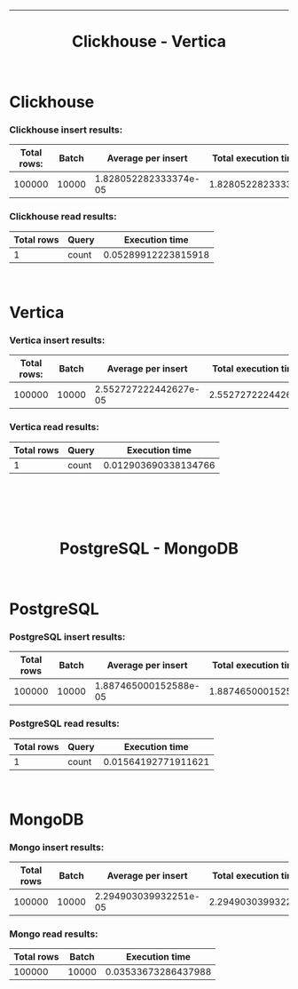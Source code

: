   
--------
#  <center>Clickhouse - Vertica</center>
<br>

# Clickhouse

### Clickhouse insert results:

Total rows:              |Batch                     | Average per insert       | Total execution time
-------------------------|--------------------------|--------------------------|----------------------
100000                   | 10000                    | 1.828052282333374e-05    | 1.828052282333374


### Clickhouse read results:

Total rows               |Query                     | Execution time
-------------------------|--------------------------|----------------------
1                        | count                    | 0.05289912223815918


<br>

# Vertica

### Vertica insert results:

Total rows:              |Batch                     | Average per insert       | Total execution time
-------------------------|--------------------------|--------------------------|----------------------
100000                   | 10000                    | 2.552727222442627e-05    | 2.552727222442627


### Vertica read results:

Total rows               |Query                     | Execution time
-------------------------|--------------------------|----------------------
1                        | count                    | 0.012903690338134766


<br><br>
--------
#  <center>PostgreSQL - MongoDB</center>
<br>

# PostgreSQL

### PostgreSQL insert results:

Total rows               |Batch                     | Average per insert       | Total execution time
-------------------------|--------------------------|--------------------------|----------------------
100000                   | 10000                    | 1.887465000152588e-05    | 1.887465000152588


### PostgreSQL read results:

Total rows               |Query                     | Execution time
-------------------------|--------------------------|----------------------
1                        | count                    | 0.01564192771911621


<br>

# MongoDB

### Mongo insert results:

Total rows               |Batch                     | Average per insert       | Total execution time
-------------------------|--------------------------|--------------------------|----------------------
100000                   | 10000                    | 2.294903039932251e-05    | 2.294903039932251


### Mongo read results:

Total rows               |Batch                     | Execution time
-------------------------|--------------------------|----------------------
100000                   | 10000                    | 0.03533673286437988